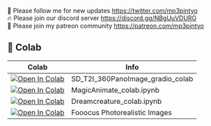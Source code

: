 🐣 Please follow me for new updates https://twitter.com/mp3pintyo <br />
🔥 Please join our discord server https://discord.gg/NBgUuVDURG <br />
🥳 Please join my patreon community https://patreon.com/mp3pintyo <br />

## 🦒 Colab

| Colab | Info
| --- | --- |
[![Open In Colab](https://colab.research.google.com/assets/colab-badge.svg)](https://colab.research.google.com/github/mp3pintyo/googlecolab/blob/main/SD_T2I_360PanoImage_gradio_colab.ipynb) | SD_T2I_360PanoImage_gradio_colab
[![Open In Colab](https://colab.research.google.com/assets/colab-badge.svg)](https://colab.research.google.com/github/mp3pintyo/googlecolab/blob/main/MagicAnimate_colab.ipynb) | MagicAnimate_colab.ipynb
[![Open In Colab](https://colab.research.google.com/assets/colab-badge.svg)](https://colab.research.google.com/github/mp3pintyo/googlecolab/blob/main/Dreamcreature_colab.ipynb) | Dreamcreature_colab.ipynb
[![Open In Colab](https://colab.research.google.com/assets/colab-badge.svg)](https://colab.research.google.com/github/mp3pintyo/googlecolab/blob/main/fooocus_photorealistic.ipynb) | Fooocus Photorealistic Images
